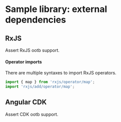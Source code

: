 # Sample library: external dependencies

## RxJS

Assert RxJS ootb support.

#### Operator imports

There are multiple syntaxes to import RxJS operators.

```ts
import { map } from 'rxjs/operator/map';
import 'rxjs/add/operator/map';
```

## Angular CDK

Assert CDK ootb support.
